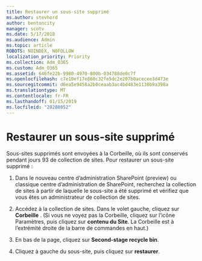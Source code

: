 ```yaml
---
title: Restaurer un sous-site supprimé
ms.author: stevhord
author: bentoncity
manager: scotv
ms.date: 5/17/2018
ms.audience: Admin
ms.topic: article
ROBOTS: NOINDEX, NOFOLLOW
localization_priority: Priority
ms.collection: Adm_O365
ms.custom: Adm_O365
ms.assetid: 646fe22b-9980-4970-800b-034788de0c7f
ms.openlocfilehash: c7e10ef17e860c32fe5dc2e207b0acecee3d473e
ms.sourcegitcommit: d6ea5e9458a2b8ceaab3ac4bd483e1130b9a398a
ms.translationtype: MT
ms.contentlocale: fr-FR
ms.lasthandoff: 01/15/2019
ms.locfileid: "28288052"
---
```

# <a name="restore-a-deleted-subsite"></a>Restaurer un sous-site supprimé

Sous-sites supprimés sont envoyées à la Corbeille, où ils sont conservés pendant jours 93 de collection de sites. Pour restaurer un sous-site supprimé :
  
1. Dans le nouveau centre d’administration SharePoint (preview) ou classique centre d’administration de SharePoint, recherchez la collection de sites à partir de laquelle le sous-site a été supprimé et vérifiez que vous êtes un administrateur de collection de sites. 
    
2. Accédez à la collection de sites. Dans le volet gauche, cliquez sur **Corbeille** . (Si vous ne voyez pas la Corbeille, cliquez sur l’icône Paramètres, puis cliquez sur **contenu du Site**. La Corbeille est à l’extrémité droite de la barre de commandes en haut.)
    
3. En bas de la page, cliquez sur **Second-stage recycle bin**.
    
4. Cliquez à gauche du sous-site, puis cliquez sur **restaurer**.
    

